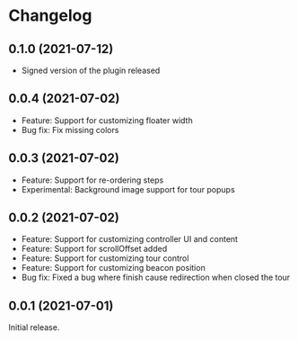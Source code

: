 # Changelog

## 0.1.0 (2021-07-12)

- Signed version of the plugin released

## 0.0.4 (2021-07-02)

- Feature: Support for customizing floater width
- Bug fix: Fix missing colors

## 0.0.3 (2021-07-02)

- Feature: Support for re-ordering steps
- Experimental: Background image support for tour popups

## 0.0.2 (2021-07-02)

- Feature: Support for customizing controller UI and content
- Feature: Support for scrollOffset added
- Feature: Support for customizing tour control
- Feature: Support for customizing beacon position
- Bug fix: Fixed a bug where finish cause redirection when closed the tour

## 0.0.1 (2021-07-01)

Initial release.
